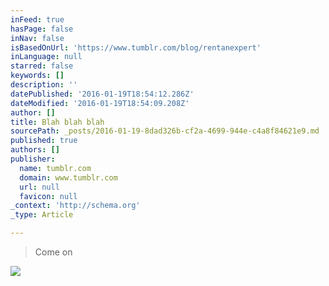 ```yaml
---
inFeed: true
hasPage: false
inNav: false
isBasedOnUrl: 'https://www.tumblr.com/blog/rentanexpert'
inLanguage: null
starred: false
keywords: []
description: ''
datePublished: '2016-01-19T18:54:12.286Z'
dateModified: '2016-01-19T18:54:09.208Z'
author: []
title: Blah blah blah
sourcePath: _posts/2016-01-19-8dad326b-cf2a-4699-944e-c4a8f84621e9.md
published: true
authors: []
publisher:
  name: tumblr.com
  domain: www.tumblr.com
  url: null
  favicon: null
_context: 'http://schema.org'
_type: Article

---
```

> Come on

![](https://s3-us-west-2.amazonaws.com/the-grid-img/p/976496bd6a322dadb1b4f470266211c239324d83.gif)